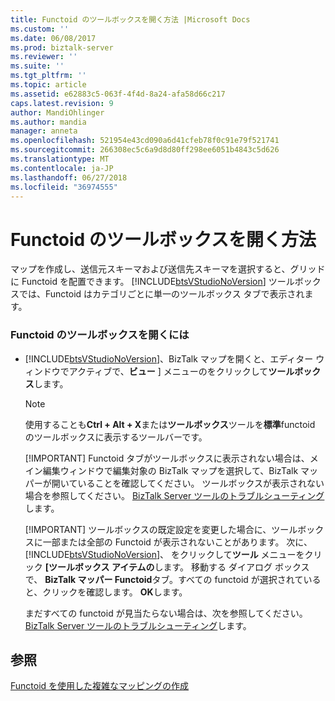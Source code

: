 ```yaml
---
title: Functoid のツールボックスを開く方法 |Microsoft Docs
ms.custom: ''
ms.date: 06/08/2017
ms.prod: biztalk-server
ms.reviewer: ''
ms.suite: ''
ms.tgt_pltfrm: ''
ms.topic: article
ms.assetid: e62883c5-063f-4f4d-8a24-afa58d66c217
caps.latest.revision: 9
author: MandiOhlinger
ms.author: mandia
manager: anneta
ms.openlocfilehash: 521954e43cd090a6d41cfeb78f0c91e79f521741
ms.sourcegitcommit: 266308ec5c6a9d8d80ff298ee6051b4843c5d626
ms.translationtype: MT
ms.contentlocale: ja-JP
ms.lasthandoff: 06/27/2018
ms.locfileid: "36974555"
---
```

# <a name="how-to-open-the-functoid-toolbox"></a>Functoid のツールボックスを開く方法
マップを作成し、送信元スキーマおよび送信先スキーマを選択すると、グリッドに Functoid を配置できます。 [!INCLUDE[btsVStudioNoVersion](../includes/btsvstudionoversion-md.md)] ツールボックスでは、Functoid はカテゴリごとに単一のツールボックス タブで表示されます。  
  
### <a name="to-open-the-functoid-toolbox"></a>Functoid のツールボックスを開くには  
  
- [!INCLUDE[btsVStudioNoVersion](../includes/btsvstudionoversion-md.md)]、BizTalk マップを開くと、エディター ウィンドウでアクティブで、**ビュー** ] メニューのをクリックして**ツールボックス**します。  
  
  > [!NOTE]
  >  使用することも**Ctrl + Alt + X**または**ツールボックス**ツールを**標準**functoid のツールボックスに表示するツールバーです。  
  > 
  > [!IMPORTANT]
  >  Functoid タブがツールボックスに表示されない場合は、メイン編集ウィンドウで編集対象の BizTalk マップを選択して、BizTalk マッパーが開いていることを確認してください。 ツールボックスが表示されない場合を参照してください。 [BizTalk Server ツールのトラブルシューティング](../core/troubleshooting-biztalk-server-tools.md)します。  
  > 
  > [!IMPORTANT]
  >  ツールボックスの既定設定を変更した場合に、ツールボックスに一部または全部の Functoid が表示されないことがあります。 次に、 [!INCLUDE[btsVStudioNoVersion](../includes/btsvstudionoversion-md.md)]、 をクリックして**ツール** メニューをクリック **[ツールボックス アイテムの**します。 移動する ダイアログ ボックスで、 **BizTalk マッパー Functoid**タブ。すべての functoid が選択されていると、クリックを確認します。 **OK**します。  
  > 
  >  まだすべての functoid が見当たらない場合は、次を参照してください。 [BizTalk Server ツールのトラブルシューティング](../core/troubleshooting-biztalk-server-tools.md)します。  
  
## <a name="see-also"></a>参照  
 [Functoid を使用した複雑なマッピングの作成](../core/using-functoids-to-create-more-complex-mappings.md)